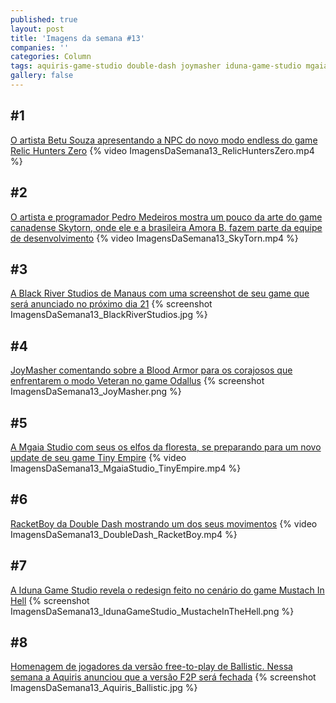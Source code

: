 ```yaml
---
published: true
layout: post
title: 'Imagens da semana #13'
companies: ''
categories: Column
tags: aquiris-game-studio double-dash joymasher iduna-game-studio mgaia-studio black-river-studios rogue-snail imagens-da-semana coluna
gallery: false
---
```

## #1
[O artista Betu Souza apresentando a NPC do novo modo endless do game Relic Hunters Zero](https://twitter.com/betuiau/status/640987759080030208)
{% video ImagensDaSemana13_RelicHuntersZero.mp4 %}

## #2
[O artista e programador Pedro Medeiros mostra um pouco da arte do game canadense Skytorn, onde ele e a brasileira Amora B. fazem parte da equipe de desenvolvimento](https://twitter.com/saint11/status/641026578399502336)
{% video ImagensDaSemana13_SkyTorn.mp4 %}

## #3
[A Black River Studios de Manaus com uma screenshot de seu game que será anunciado no próximo dia 21](https://twitter.com/BlackRvrStudios/status/64125266263846092)
{% screenshot ImagensDaSemana13_BlackRiverStudios.jpg %}

## #4
[JoyMasher comentando sobre a Blood Armor para os corajosos que enfrentarem o modo Veteran no game Odallus](https://twitter.com/JoyMasher/status/64142784923321958)
{% screenshot ImagensDaSemana13_JoyMasher.png %}

## #5
[A Mgaia Studio com seus os elfos da floresta, se preparando para um novo update de seu game Tiny Empire](https://twitter.com/mgaiastudio/status/641719892643815424)
{% video ImagensDaSemana13_MgaiaStudio_TinyEmpire.mp4 %}

## #6
[RacketBoy da Double Dash mostrando um dos seus movimentos](https://twitter.com/_double_dash/status/642055362334605312)
{% video ImagensDaSemana13_DoubleDash_RacketBoy.mp4 %}

## #7
[A Iduna Game Studio revela o redesign feito no cenário do game Mustach In Hell](https://twitter.com/idunagamestudio/status/64218689308660121)
{% screenshot ImagensDaSemana13_IdunaGameStudio_MustacheInTheHell.png %}

## #8
[Homenagem de jogadores da versão free-to-play de Ballistic. Nessa semana a Aquiris anunciou que a versão F2P será fechada](https://twitter.com/BallisticBr/status/64245930808565760)
{% screenshot ImagensDaSemana13_Aquiris_Ballistic.jpg %}